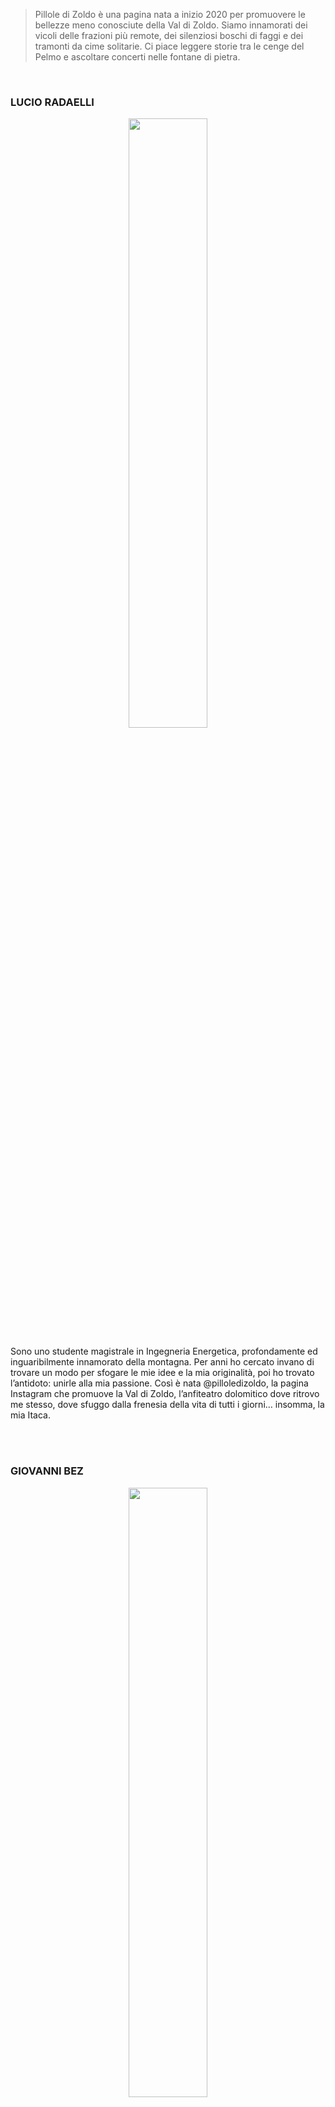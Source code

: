 > Pillole di Zoldo è una pagina nata a inizio 2020 per promuovere le bellezze meno conosciute della Val di Zoldo. Siamo innamorati dei vicoli delle frazioni più remote, dei silenziosi boschi di faggi e dei tramonti da cime solitarie. Ci piace leggere storie tra le cenge del Pelmo e ascoltare concerti nelle fontane di pietra.

<br />

### LUCIO RADAELLI
<p align="center">
    <img width="50%" src="./lucio.jpg"/>
</p>

Sono uno studente magistrale in Ingegneria Energetica, profondamente ed inguaribilmente innamorato della montagna. Per anni ho cercato invano di trovare un modo per sfogare le mie idee e la mia originalità, poi ho trovato l’antidoto: unirle alla mia passione. Così è nata @pilloledizoldo, la pagina Instagram che promuove la Val di Zoldo, l’anfiteatro dolomitico dove ritrovo me stesso, dove sfuggo dalla frenesia della vita di tutti i giorni… insomma, la mia Itaca.

<br />
<br />

### GIOVANNI BEZ
<p align="center">
    <img width="50%" src="./giovanni.jpg"/>
</p>

Nasco in Val di Zoldo una valle che poggia la sua schiena tra il Pelmo e il Civetta. Fin da bambino correre e arrampicare tra gli alberi del bosco dietro casa, o sdraiarsi su un prato per ore ad ascoltare il vento era la normalità, tant’è che per coglierne la bellezza ho dovuto vivere lontano molti anni. Così piano piano ho capito che nella mia infanzia ben poco era stato “normale” agli occhi di chi non è cresciuto in un contesto montano. Sono laureato alla triennale di Scienze della Comunicazione di Bologna, dove ho potuto immergermi nello studio della produzione di significati. Tendenzialmente prediligo testi audiovisivi, tant’è che mi sono laureato con una tesi sul documentario “Free Solo” vincitore agli Oscar 2019 (“Free Solo: realtà come esperienza estetica, nel documentario”). Fotografia, video e scrittura sono ciò che mi fanno sentire vivo, ovviamente dopo una camminata in compagnia di amici su qualche cima all’alba o al tramonto